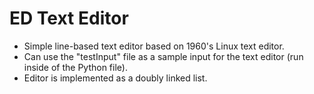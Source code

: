 # ED Text Editor
- Simple line-based text editor based on 1960's Linux text editor.
- Can use the "testInput" file as a sample input for the text editor (run inside of the Python file).
- Editor is implemented as a doubly linked list.

